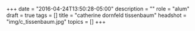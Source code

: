 +++
date = "2016-04-24T13:50:28-05:00"
description = ""
role = "alum"
draft = true
tags = []
title = "catherine dornfeld tissenbaum"
headshot = "img/c_tissenbaum.jpg"
topics = []
+++
